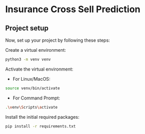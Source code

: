 # Insurance Cross Sell Prediction

## **Project setup**
Now, set up your project by following these steps:

Create a virtual environment:
```bash
python3 -m venv venv
```

Activate the virtual environment:

- For Linux/MacOS:
```bash
source venv/bin/activate
```
- For Command Prompt:
```bash
.\venv\Scripts\activate
```

Install the initial required packages:
```bash
pip install -r requirements.txt
```